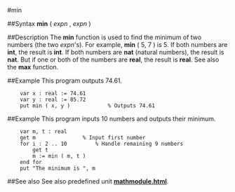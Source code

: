 
#min

##Syntax
**min** ( *expn* , *expn* )



##Description
The **min** function is used to find the minimum of two numbers (the two *expn*'s). For example, **min** ( 5, 7 ) is 5. If both numbers are **int**, the result is **int**. If both numbers are **nat** (natural numbers), the result is **nat**. But if one or both of the numbers are **real**, the result is **real**. See also the **max** function.



##Example
This program outputs 74.61.


        var x : real := 74.61
        var y : real := 85.72
        put min ( x, y )            % Outputs 74.61
##Example
This program inputs 10 numbers and outputs their minimum.


        var m, t : real
        get m               % Input first number
        for i : 2 .. 10         % Handle remaining 9 numbers
            get t
            m := min ( m, t )
        end for
        put "The minimum is ", m
##See also
See also predefined unit **[mathmodule.html](Math)**.


